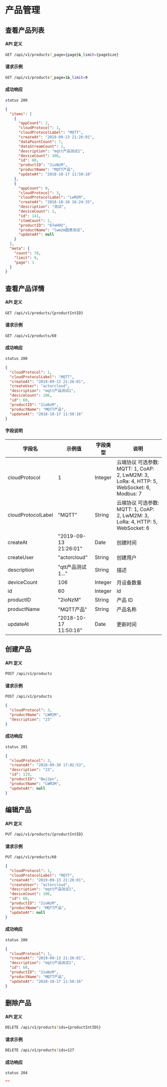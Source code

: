 # 产品管理

## 查看产品列表

#### API 定义

```bash
GET /api/v1/products?_page={page}&_limit={pageSize}
```

#### 请求示例

```bash
GET /api/v1/products?_page=1&_limit=9
```

#### 成功响应

```bash
status 200
```

```json
{
  "items": [
    {
      "appCount": 2,
      "cloudProtocol": 1,
      "cloudProtocolLabel": "MQTT",
      "createAt": "2019-09-13 21:26:01",
      "dataPointCount": 7,
      "dataStreamCount": 1,
      "description": "mqtt产品测试1",
      "deviceCount": 106,
      "id": 60,
      "productID": "2ioNzM",
      "productName": "MQTT产品",
      "updateAt": "2018-10-17 11:50:16"
    },
    {
      "appCount": 0,
      "cloudProtocol": 3,
      "cloudProtocolLabel": "LwM2M",
      "createAt": "2018-10-16 16:24:35",
      "description": "测试",
      "deviceCount": 1,
      "id": 141,
      "itemCount": 1,
      "productID": "67eH9V",
      "productName": "lwm2m图表测试",
      "updateAt": null
    }
  ],
  "meta": {
    "count": 78,
    "limit": 9,
    "page": 1
  }
}
```







## 查看产品详情

#### API 定义

```bash
GET /api/v1/products/{productIntID}
```

#### 请求示例

```bash
GET /api/v1/products/60
```

#### 成功响应

```bash
status 200
```

```json
{
  "cloudProtocol": 1,
  "cloudProtocolLabel": "MQTT",
  "createAt": "2019-09-13 21:26:01",
  "createUser": "actorcloud",
  "description": "mqtt产品测试1",
  "deviceCount": 106,
  "id": 60,
  "productID": "2ioNzM",
  "productName": "MQTT产品",
  "updateAt": "2018-10-17 11:50:16"
}
```


#### 字段说明

| 字段名             | 示例值               | 字段类型    |  说明                  |
| --------------- | ----------------- | ------- | ------------------- |
| cloudProtocol| 1 | Integer  | 云端协议 可选参数: MQTT: 1, CoAP: 2, LwM2M: 3, LoRa: 4, HTTP: 5, WebSocket: 6, Modbus: 7 |
| cloudProtocolLabel| "MQTT" | String  | 云端协议 可选参数: MQTT: 1, CoAP: 2, LwM2M: 3, LoRa: 4, HTTP: 5, WebSocket: 6 |
| createAt| "2019-09-13 21:26:01" | Date  | 创建时间 |
| createUser| "actorcloud" | String  | 创建用户 |
| description| "qtt产品测试1..." | String  | 描述 |
| deviceCount| 106 | Integer  | 月设备数量 |
| id| 60 | Integer  | id |
| productID| "2ioNzM" | String  | 产品 ID |
| productName| "MQTT产品" | String  | 产品名称 |
| updateAt| "2018-10-17 11:50:16" | Date  | 更新时间 |









## 创建产品

#### API 定义

```bash
POST /api/v1/products
```

#### 请求示例

```bash
POST /api/v1/products
```

```json
{
  "cloudProtocol": 3,
  "productName": "LWM2M",
  "description": "23"
}
```


#### 成功响应

```bash
status 201
```

```json
{
  "cloudProtocol": 3,
  "createAt": "2018-09-30 17:02:53",
  "description": "23",
  "id": 129,
  "productID": "Bwj2pn",
  "productName": "LWM2M",
  "updateAt": null
}
```







## 编辑产品

#### API 定义

```bash
PUT /api/v1/products/{productIntID}
```

#### 请求示例

```bash
PUT /api/v1/products/60
```

```json
{
  "cloudProtocol": 1,
  "cloudProtocolLabel": "MQTT",
  "createAt": "2019-09-13 21:26:01",
  "createUser": "actorcloud",
  "description": "mqtt产品测试1",
  "deviceCount": 106,
  "id": 60,
  "productID": "2ioNzM",
  "productName": "MQTT产品",
  "updateAt": null
}
```


#### 成功响应

```bash
status 200
```

```json
{
  "cloudProtocol": 1,
  "createAt": "2019-09-13 21:26:01",
  "description": "mqtt产品测试1",
  "id": 60,
  "productID": "2ioNzM",
  "productName": "MQTT产品",
  "updateAt": "2018-10-17 11:50:16"
}
```







## 删除产品

#### API 定义

```bash
DELETE /api/v1/products?ids={productIntIDS}
```

#### 请求示例

```bash
DELETE /api/v1/products?ids=127
```

#### 成功响应

```bash
status 204
```

```json
""
```







